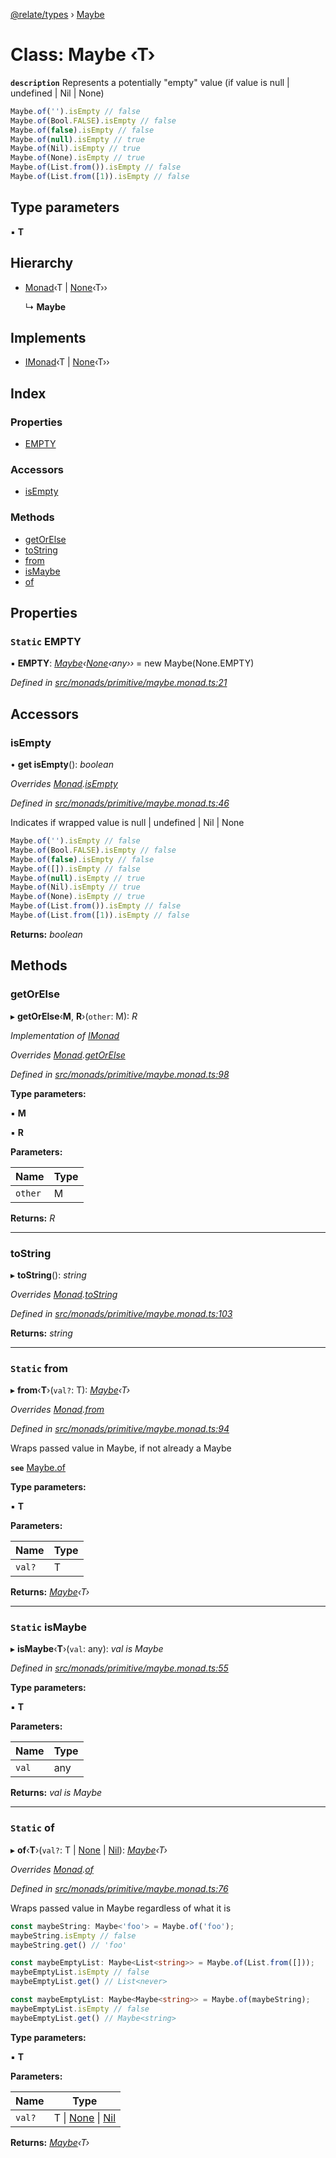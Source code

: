 [@relate/types](../README.md) › [Maybe](maybe.md)

# Class: Maybe ‹**T**›

**`description`** 
Represents a potentially "empty" value (if value is null | undefined | Nil | None)
```ts
Maybe.of('').isEmpty // false
Maybe.of(Bool.FALSE).isEmpty // false
Maybe.of(false).isEmpty // false
Maybe.of(null).isEmpty // true
Maybe.of(Nil).isEmpty // true
Maybe.of(None).isEmpty // true
Maybe.of(List.from()).isEmpty // false
Maybe.of(List.from([1)).isEmpty // false
```

## Type parameters

▪ **T**

## Hierarchy

* [Monad](monad.md)‹T | [None](none.md)‹T››

  ↳ **Maybe**

## Implements

* [IMonad](../interfaces/imonad.md)‹T | [None](none.md)‹T››

## Index

### Properties

* [EMPTY](maybe.md#static-empty)

### Accessors

* [isEmpty](maybe.md#isempty)

### Methods

* [getOrElse](maybe.md#getorelse)
* [toString](maybe.md#tostring)
* [from](maybe.md#static-from)
* [isMaybe](maybe.md#static-ismaybe)
* [of](maybe.md#static-of)

## Properties

### `Static` EMPTY

▪ **EMPTY**: *[Maybe](maybe.md)‹[None](none.md)‹any››* = new Maybe(None.EMPTY)

*Defined in [src/monads/primitive/maybe.monad.ts:21](https://github.com/neo4j-devtools/relate/blob/master/packages/types/src/monads/primitive/maybe.monad.ts#L21)*

## Accessors

###  isEmpty

• **get isEmpty**(): *boolean*

*Overrides [Monad](monad.md).[isEmpty](monad.md#isempty)*

*Defined in [src/monads/primitive/maybe.monad.ts:46](https://github.com/neo4j-devtools/relate/blob/master/packages/types/src/monads/primitive/maybe.monad.ts#L46)*

Indicates if wrapped value is null | undefined | Nil | None

```ts
Maybe.of('').isEmpty // false
Maybe.of(Bool.FALSE).isEmpty // false
Maybe.of(false).isEmpty // false
Maybe.of([]).isEmpty // false
Maybe.of(null).isEmpty // true
Maybe.of(Nil).isEmpty // true
Maybe.of(None).isEmpty // true
Maybe.of(List.from()).isEmpty // false
Maybe.of(List.from([1)).isEmpty // false
```

**Returns:** *boolean*

## Methods

###  getOrElse

▸ **getOrElse**‹**M**, **R**›(`other`: M): *R*

*Implementation of [IMonad](../interfaces/imonad.md)*

*Overrides [Monad](monad.md).[getOrElse](monad.md#getorelse)*

*Defined in [src/monads/primitive/maybe.monad.ts:98](https://github.com/neo4j-devtools/relate/blob/master/packages/types/src/monads/primitive/maybe.monad.ts#L98)*

**Type parameters:**

▪ **M**

▪ **R**

**Parameters:**

Name | Type |
------ | ------ |
`other` | M |

**Returns:** *R*

___

###  toString

▸ **toString**(): *string*

*Overrides [Monad](monad.md).[toString](monad.md#tostring)*

*Defined in [src/monads/primitive/maybe.monad.ts:103](https://github.com/neo4j-devtools/relate/blob/master/packages/types/src/monads/primitive/maybe.monad.ts#L103)*

**Returns:** *string*

___

### `Static` from

▸ **from**‹**T**›(`val?`: T): *[Maybe](maybe.md)‹T›*

*Overrides [Monad](monad.md).[from](monad.md#static-from)*

*Defined in [src/monads/primitive/maybe.monad.ts:94](https://github.com/neo4j-devtools/relate/blob/master/packages/types/src/monads/primitive/maybe.monad.ts#L94)*

Wraps passed value in Maybe, if not already a Maybe

**`see`** [Maybe.of](maybe.md#static-of)

**Type parameters:**

▪ **T**

**Parameters:**

Name | Type |
------ | ------ |
`val?` | T |

**Returns:** *[Maybe](maybe.md)‹T›*

___

### `Static` isMaybe

▸ **isMaybe**‹**T**›(`val`: any): *val is Maybe<T>*

*Defined in [src/monads/primitive/maybe.monad.ts:55](https://github.com/neo4j-devtools/relate/blob/master/packages/types/src/monads/primitive/maybe.monad.ts#L55)*

**Type parameters:**

▪ **T**

**Parameters:**

Name | Type |
------ | ------ |
`val` | any |

**Returns:** *val is Maybe<T>*

___

### `Static` of

▸ **of**‹**T**›(`val?`: T | [None](none.md) | [Nil](nil.md)): *[Maybe](maybe.md)‹T›*

*Overrides [Monad](monad.md).[of](monad.md#static-of)*

*Defined in [src/monads/primitive/maybe.monad.ts:76](https://github.com/neo4j-devtools/relate/blob/master/packages/types/src/monads/primitive/maybe.monad.ts#L76)*

Wraps passed value in Maybe regardless of what it is

```ts
const maybeString: Maybe<'foo'> = Maybe.of('foo');
maybeString.isEmpty // false
maybeString.get() // 'foo'

const maybeEmptyList: Maybe<List<string>> = Maybe.of(List.from([]));
maybeEmptyList.isEmpty // false
maybeEmptyList.get() // List<never>

const maybeEmptyList: Maybe<Maybe<string>> = Maybe.of(maybeString);
maybeEmptyList.isEmpty // false
maybeEmptyList.get() // Maybe<string>
```

**Type parameters:**

▪ **T**

**Parameters:**

Name | Type |
------ | ------ |
`val?` | T &#124; [None](none.md) &#124; [Nil](nil.md) |

**Returns:** *[Maybe](maybe.md)‹T›*
